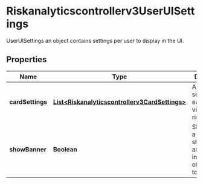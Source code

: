 

# Riskanalyticscontrollerv3UserUISettings

UserUISettings an object contains settings per user to display in the UI.

## Properties

| Name | Type | Description | Notes |
|------------ | ------------- | ------------- | -------------|
|**cardSettings** | [**List&lt;Riskanalyticscontrollerv3CardSettings&gt;**](Riskanalyticscontrollerv3CardSettings.md) | A list of card settings for each view(box) of risks. |  [optional] |
|**showBanner** | **Boolean** | Show_banner a flag to show additional info in the top of screen or to hide it. |  [optional] |



